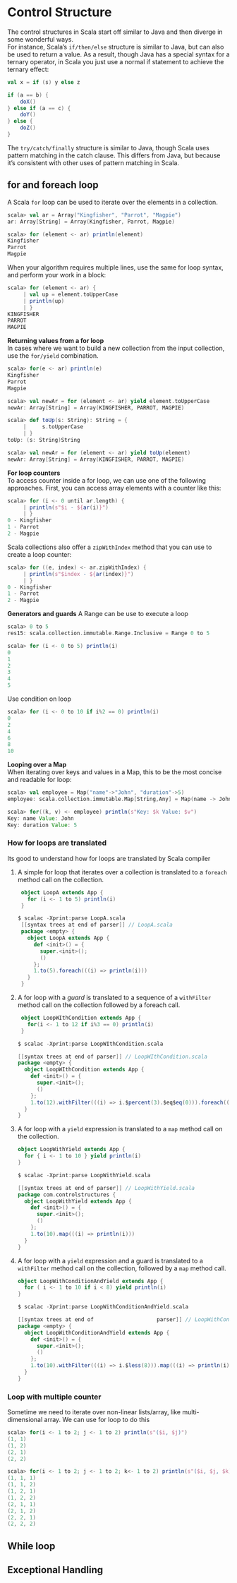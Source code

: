 # Control Structure
The control structures in Scala start off similar to Java and then diverge in some wonderful ways.\
For instance, Scala’s `if/then/else` structure is similar to Java, but can also be used to return a value. As a result, though Java has a special
syntax for a ternary operator, in Scala you just use a normal if statement to achieve the
ternary effect:

```scala
val x = if (s) y else z

if (a == b) {
    doX()
} else if (a == c) {
    doY()
} else {
    doZ()
}
```

The `try/catch/finally` structure is similar to Java, though Scala uses pattern matching
in the catch clause. This differs from Java, but because it’s consistent with other uses of
pattern matching in Scala.

## for and foreach loop
A Scala `for` loop can be used to iterate over the elements in a collection.
```scala
scala> val ar = Array("Kingfisher", "Parrot", "Magpie")
ar: Array[String] = Array(Kingfisher, Parrot, Magpie)

scala> for (element <- ar) println(element)
Kingfisher
Parrot
Magpie
```

When your algorithm requires multiple lines, use the same for loop syntax, and perform
your work in a block:
```scala
scala> for (element <- ar) {
     | val up = element.toUpperCase
     | println(up)
     | }
KINGFISHER
PARROT
MAGPIE
```

**Returning values from a for loop**\
In cases where we want to build a new collection from the input collection, use the `for/yield` combination.
```scala
scala> for(e <- ar) println(e)
Kingfisher
Parrot
Magpie

scala> val newAr = for (element <- ar) yield element.toUpperCase 
newAr: Array[String] = Array(KINGFISHER, PARROT, MAGPIE)

scala> def toUp(s: String): String = {
     |     s.toUpperCase
     | }
toUp: (s: String)String

scala> val newAr = for (element <- ar) yield toUp(element)
newAr: Array[String] = Array(KINGFISHER, PARROT, MAGPIE)

```

**For loop counters**\
To access counter inside a for loop, we can use one of the following approaches.
First, you can access array elements with a counter like this:
```scala
scala> for (i <- 0 until ar.length) {
     | println(s"$i - ${ar(i)}")
     | }
0 - Kingfisher
1 - Parrot
2 - Magpie
```

Scala collections also offer a `zipWithIndex` method that you can use to create a loop
counter:
```scala
scala> for ((e, index) <- ar.zipWithIndex) {
     | println(s"$index - ${ar(index)}")
     | }
0 - Kingfisher
1 - Parrot
2 - Magpie
```

**Generators and guards**
A Range can be use to execute a loop
```scala
scala> 0 to 5
res15: scala.collection.immutable.Range.Inclusive = Range 0 to 5

scala> for (i <- 0 to 5) println(i)
0
1
2
3
4
5
```
Use condition on loop
```scala
scala> for (i <- 0 to 10 if i%2 == 0) println(i)
0
2
4
6
8
10
```

**Looping over a Map**\
When iterating over keys and values in a Map, this to be the most concise and
readable for loop:
```scala
scala> val employee = Map("name"->"John", "duration"->5)
employee: scala.collection.immutable.Map[String,Any] = Map(name -> John, duration -> 5)

scala> for((k, v) <- employee) println(s"Key: $k Value: $v")
Key: name Value: John
Key: duration Value: 5
```

### How for loops are translated
Its good to understand how for loops are translated by Scala compiler
1. A simple for loop that iterates over a collection is translated to a `foreach` method
   call on the collection.
   ```scala
    object LoopA extends App {
      for (i <- 1 to 5) println(i)
    }
   ```
   
   ```scala
   $ scalac -Xprint:parse LoopA.scala
    [[syntax trees at end of parser]] // LoopA.scala
    package <empty> {
      object LoopA extends App {
        def <init>() = {
          super.<init>();
          ()
        };
        1.to(5).foreach(((i) => println(i)))
      }
    }
   ```
   
2. A for loop with a *guard* is translated to a sequence of a `withFilter`
   method call on the collection followed by a foreach call.
   ```scala
    object LoopWIthCondition extends App {
      for(i <- 1 to 12 if i%3 == 0) println(i)
    }
   ```
   ```scala
   $ scalac -Xprint:parse LoopWIthCondition.scala
   
   [[syntax trees at end of parser]] // LoopWIthCondition.scala
   package <empty> {
     object LoopWIthCondition extends App {
       def <init>() = {
         super.<init>();
         ()
       };
       1.to(12).withFilter(((i) => i.$percent(3).$eq$eq(0))).foreach(((i) => println(i)))
     }
   }
   ```
3. A for loop with a `yield` expression is translated to a `map` method call on the collection. 
    ```scala
    object LoopWithYield extends App {
      for { i <- 1 to 10 } yield println(i)
    }
    ```
    ```scala
    $ scalac -Xprint:parse LoopWithYield.scala
    
    [[syntax trees at end of parser]] // LoopWithYield.scala
    package com.controlstructures {
      object LoopWithYield extends App {
        def <init>() = {
          super.<init>();
          ()
        };
        1.to(10).map(((i) => println(i)))
      }
    }
    ```
 4. A for loop with a `yield` expression and a guard is translated to a `withFilter`
    method call on the collection, followed by a `map` method call.
    ```scala
    object LoopWithConditionAndYield extends App {
      for ( i <- 1 to 10 if i < 8) yield println(i)
    }
    ```
    ```scala
    $ scalac -Xprint:parse LoopWithConditionAndYield.scala
    
    [[syntax trees at end of                    parser]] // LoopWithConditionAndYield.scala
    package <empty> {
      object LoopWithConditionAndYield extends App {
        def <init>() = {
          super.<init>();
          ()
        };
        1.to(10).withFilter(((i) => i.$less(8))).map(((i) => println(i)))
      }
    }
    ```     
### Loop with multiple counter
Sometime we need to iterate over non-linear lists/array, like multi-dimensional array. We can use for loop to do this
```scala
scala> for(i <- 1 to 2; j <- 1 to 2) println(s"($i, $j)")
(1, 1)
(1, 2)
(2, 1)
(2, 2)

scala> for(i <- 1 to 2; j <- 1 to 2; k<- 1 to 2) println(s"($i, $j, $k)")
(1, 1, 1)
(1, 1, 2)
(1, 2, 1)
(1, 2, 2)
(2, 1, 1)
(2, 1, 2)
(2, 2, 1)
(2, 2, 2)
```
     
## While loop

## Exceptional Handling

